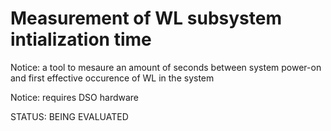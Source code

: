 # Measurement of WL subsystem intialization time 

Notice: a tool to mesaure an amount of seconds between system power-on and first effective occurence of WL in the system

Notice: requires DSO hardware

STATUS: BEING EVALUATED
